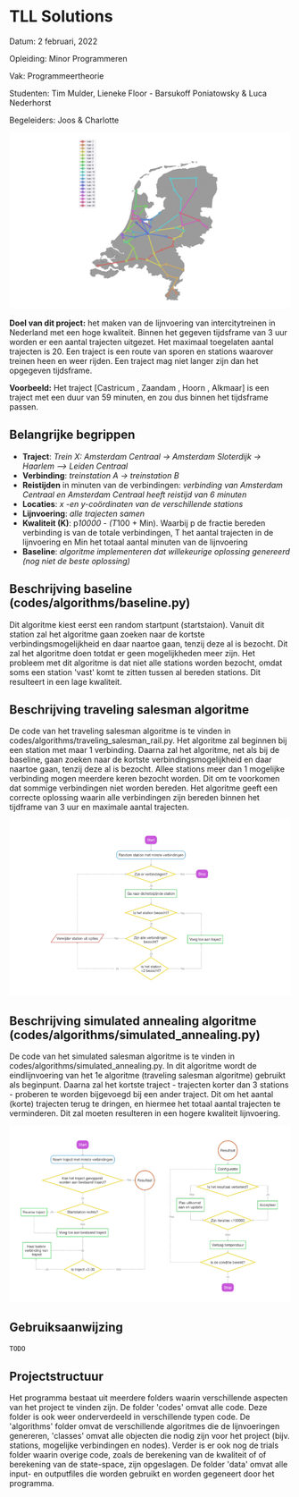 # TLL Solutions
Datum: 2 februari, 2022

Opleiding: Minor Programmeren

Vak: Programmeertheorie

Studenten: Tim Mulder, Lieneke Floor - Barsukoff Poniatowsky & Luca Nederhorst

Begeleiders: Joos & Charlotte

![Voorbeeld project](data/Images/Graph_Nationaal_eerste_algoritme.png)


**Doel van dit project:** het maken van de lijnvoering van intercitytreinen in Nederland met een hoge kwaliteit. Binnen het gegeven tijdsframe van 3 uur worden er een aantal trajecten uitgezet. Het maximaal toegelaten aantal trajecten is 20. Een traject is een route van sporen en stations waarover treinen heen en weer rijden. Een traject mag niet langer zijn dan het opgegeven tijdsframe.

**Voorbeeld:** Het traject [Castricum , Zaandam , Hoorn , Alkmaar] is een traject met een duur van 59 minuten, en zou dus binnen het tijdsframe passen.

## Belangrijke begrippen
- **Traject**: *Trein X: Amsterdam Centraal -> Amsterdam Sloterdijk -> Haarlem --> Leiden Centraal* 
- **Verbinding**: *treinstation A -> treinstation B*
- **Reistijden** in minuten van de verbindingen: *verbinding van Amsterdam Centraal en Amsterdam Centraal heeft reistijd van 6 minuten*
- **Locaties**: *x -en y-coördinaten van de verschillende stations*
- **Lijnvoering**: *alle trajecten samen*
- **Kwaliteit (K)**: p*10000 - (T*100 + Min). Waarbij p de fractie bereden verbinding is van de totale verbindingen, T het aantal trajecten in de lijnvoering en Min het totaal aantal minuten van de lijnvoering
- **Baseline**: *algoritme implementeren dat willekeurige oplossing genereerd (nog niet de beste oplossing)*


## Beschrijving baseline (codes/algorithms/baseline.py)
Dit algoritme kiest eerst een random startpunt (startstaion). Vanuit dit station zal het algoritme gaan zoeken naar de kortste verbindingsmogelijkheid en daar naartoe gaan, tenzij deze al is bezocht. Dit zal het algoritme doen totdat er geen mogelijkheden meer zijn. Het probleem met dit algoritme is dat niet alle stations worden bezocht, omdat soms een station 'vast' komt te zitten tussen al bereden stations. Dit resulteert in een lage kwaliteit.


## Beschrijving traveling salesman algoritme 
De code van het traveling salesman algoritme is te vinden in codes/algorithms/traveling_salesman_rail.py. Het algoritme zal beginnen bij een station met maar 1 verbinding. Daarna zal het algoritme, net als bij de baseline, gaan zoeken naar de kortste verbindingsmogelijkheid en daar naartoe gaan, tenzij deze al is bezocht. Allee stations meer dan 1 mogelijke verbinding mogen meerdere keren bezocht worden. Dit om te voorkomen dat sommige verbindingen niet worden bereden. Het algoritme geeft een correcte oplossing waarin alle verbindingen zijn bereden binnen het tijdframe van 3 uur en maximale aantal trajecten.

<img src="data/Images/traveling_salesman_flowchart.png" width="750">


## Beschrijving simulated annealing algoritme (codes/algorithms/simulated_annealing.py)
De code van het simulated salesman algoritme is te vinden in codes/algorithms/simulated_annealing.py. In dit algoritme wordt de eindlijnvoering van het 1e algoritme (traveling salesman algoritme) gebruikt als beginpunt. Daarna zal het kortste traject - trajecten korter dan 3 stations - proberen te worden bijgevoegd bij een ander traject. Dit om het aantal (korte) trajecten terug te dringen, en hiermee het totaal aantal trajecten te verminderen. Dit zal moeten resulteren in een hogere kwaliteit lijnvoering.

<img src="data/Images/simulated_annealing_flowchart.png" width="750">


## Gebruiksaanwijzing
```
TODO
```

## Projectstructuur
Het programma bestaat uit meerdere folders waarin verschillende aspecten van het project te vinden zijn. De folder 'codes' omvat alle code. Deze folder is ook weer onderverdeeld in verschillende typen code. De 'algorithms' folder omvat de verschillende algoritmes die de lijnvoeringen genereren, 'classes' omvat alle objecten die nodig zijn voor het project (bijv. stations, mogelijke verbindingen en nodes). Verder is er ook nog de trials folder waarin overige code, zoals de berekening van de kwaliteit of of berekening van de state-space, zijn opgeslagen. 
De folder 'data' omvat alle input- en outputfiles die worden gebruikt en worden gegeneert door het programma. 

